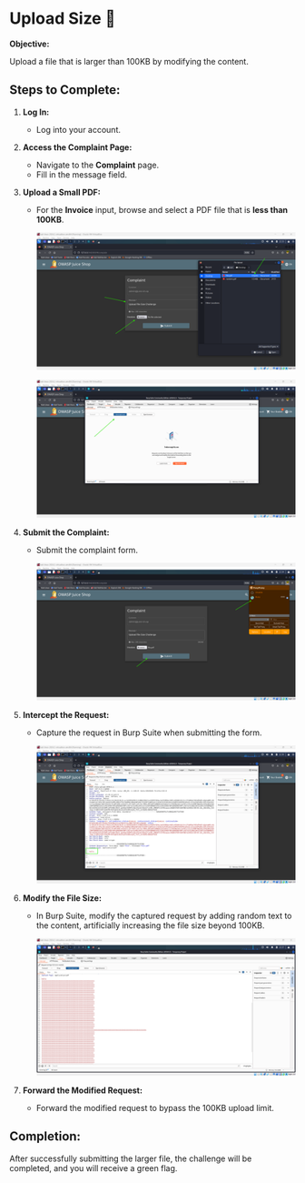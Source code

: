 # Upload Size 📁

**Objective:**

Upload a file that is larger than 100KB by modifying the content.

## Steps to Complete:

1. **Log In:**

   - Log into your account.

2. **Access the Complaint Page:**

   - Navigate to the **Complaint** page.
   - Fill in the message field.

3. **Upload a Small PDF:**

   - For the **Invoice** input, browse and select a PDF file that is **less than 100KB**.

     ![alt text](image.png)

     ![alt text](image-2.png)

4. **Submit the Complaint:**

   - Submit the complaint form.

     ![alt text](image-1.png)

5. **Intercept the Request:**

   - Capture the request in Burp Suite when submitting the form.

     ![alt text](image-3.png)

6. **Modify the File Size:**

   - In Burp Suite, modify the captured request by adding random text to the content, artificially increasing the file size beyond 100KB.

     ![alt text](image-4.png)

7. **Forward the Modified Request:**
   - Forward the modified request to bypass the 100KB upload limit.

## Completion:

After successfully submitting the larger file, the challenge will be completed, and you will receive a green flag.
